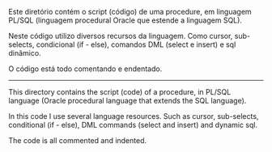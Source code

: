 Este diretório contém o script (código) de uma procedure, em linguagem PL/SQL (linguagem procedural Oracle que estende a linguagem SQL).

Neste código utilizo diversos recursos da linguagem. Como cursor, sub-selects, condicional (if - else), comandos DML (select e insert) e sql dinâmico.

O código está todo comentando e endentado.


---------------------------------------------------------------------------------------------------------


This directory contains the script (code) of a procedure, in PL/SQL language (Oracle procedural language that extends the SQL language).

In this code I use several language resources. Such as cursor, sub-selects, conditional (if - else), DML commands (select and insert) and dynamic sql.

The code is all commented and indented.
